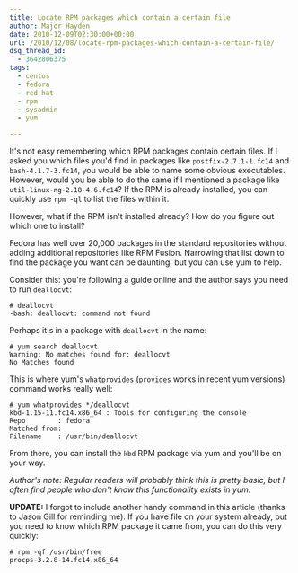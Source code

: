 ```yaml
---
title: Locate RPM packages which contain a certain file
author: Major Hayden
date: 2010-12-09T02:30:00+00:00
url: /2010/12/08/locate-rpm-packages-which-contain-a-certain-file/
dsq_thread_id:
  - 3642806375
tags:
  - centos
  - fedora
  - red hat
  - rpm
  - sysadmin
  - yum

---
```

It's not easy remembering which RPM packages contain certain files. If I asked you which files you'd find in packages like `postfix-2.7.1-1.fc14` and `bash-4.1.7-3.fc14`, you would be able to name some obvious executables. However, would you be able to do the same if I mentioned a package like `util-linux-ng-2.18-4.6.fc14`? If the RPM is already installed, you can quickly use `rpm -ql` to list the files within it.

However, what if the RPM isn't installed already? How do you figure out which one to install?

Fedora has well over 20,000 packages in the standard repositories without adding additional repositories like RPM Fusion. Narrowing that list down to find the package you want can be daunting, but you can use yum to help.

Consider this: you're following a guide online and the author says you need to run `deallocvt`:

```
# deallocvt
-bash: deallocvt: command not found
```

Perhaps it's in a package with `deallocvt` in the name:

```
# yum search deallocvt
Warning: No matches found for: deallocvt
No Matches found
```

This is where yum's `whatprovides` (`provides` works in recent yum versions) command works really well:

```
# yum whatprovides */deallocvt
kbd-1.15-11.fc14.x86_64 : Tools for configuring the console
Repo        : fedora
Matched from:
Filename    : /usr/bin/deallocvt
```

From there, you can install the `kbd` RPM package via yum and you'll be on your way.

_Author's note: Regular readers will probably think this is pretty basic, but I often find people who don't know this functionality exists in yum._

**UPDATE:** I forgot to include another handy command in this article (thanks to Jason Gill for reminding me). If you have file on your system already, but you need to know which RPM package it came from, you can do this very quickly:

```
# rpm -qf /usr/bin/free
procps-3.2.8-14.fc14.x86_64
```
